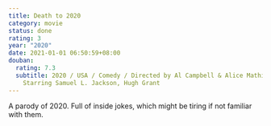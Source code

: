 ```yaml
---
title: Death to 2020
category: movie
status: done
rating: 3
year: "2020"
date: 2021-01-01 06:50:59+08:00
douban:
  rating: 7.3
  subtitle: 2020 / USA / Comedy / Directed by Al Campbell & Alice Mathias /
    Starring Samuel L. Jackson, Hugh Grant
---
```


A parody of 2020. Full of inside jokes, which might be tiring if not familiar with them.
